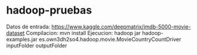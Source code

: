 # hadoop-pruebas
Datos de entrada: https://www.kaggle.com/deepmatrix/imdb-5000-movie-dataset
Compilacion: mvn install
Ejecucion: hadoop jar hadoop-examples.jar es.own3dh2so4.hadoop.movie.MovieCountryCountDriver inputFolder outputFolder
